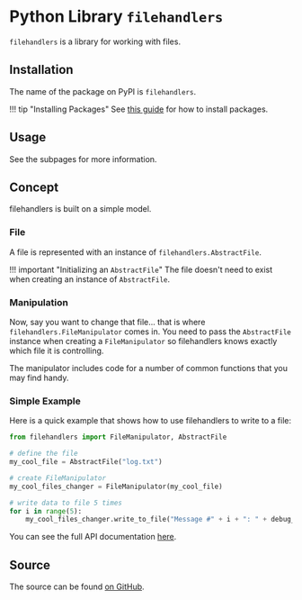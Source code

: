 # Python Library `filehandlers`

`filehandlers` is a library for working with files.

## Installation

The name of the package on PyPI is `filehandlers`.

!!! tip "Installing Packages"
    See [this guide](https://packaging.python.org/tutorials/installing-packages/) for how to install packages.

## Usage

See the subpages for more information.

## Concept

filehandlers is built on a simple model.

### File

A file is represented with an instance of `filehandlers.AbstractFile`.

!!! important "Initializing an `AbstractFile`"
    The file doesn't need to exist when creating an instance of `AbstractFile`.

### Manipulation

Now, say you want to change that file... that is where `filehandlers.FileManipulator` comes in.
You need to pass the `AbstractFile` instance when creating a `FileManipulator` so filehandlers knows exactly
which file it is controlling.

The manipulator includes code for a number of common functions that you may find handy.

### Simple Example

Here is a quick example that shows how to use filehandlers to write to a file:

```python
from filehandlers import FileManipulator, AbstractFile

# define the file
my_cool_file = AbstractFile("log.txt")

# create FileManipulator
my_cool_files_changer = FileManipulator(my_cool_file)

# write data to file 5 times
for i in range(5):
    my_cool_files_changer.write_to_file("Message #" + i + ": " + debug_message)
```

You can see the full API documentation [here](./api.md).

## Source

The source can be found [on GitHub](https://github.com/RDIL/filehandlers).
